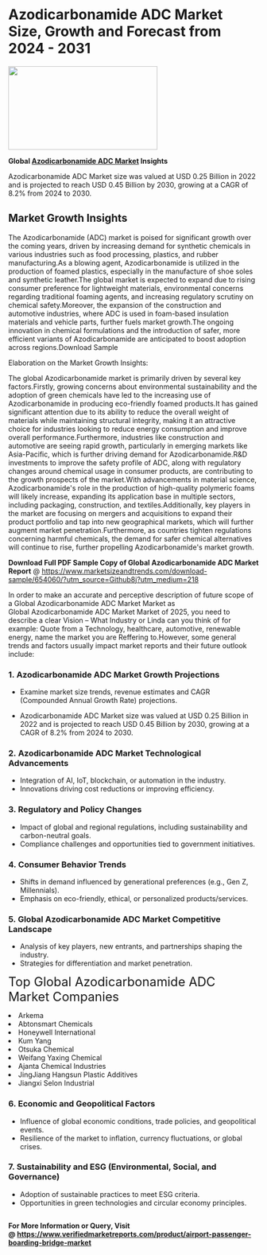 <H1>Azodicarbonamide ADC Market Size, Growth and Forecast from 2024 - 2031</H1><img class="aligncenter size-medium wp-image-584254" src="https://thirdeyenews.in/wp-content/uploads/2024/09/Global-Market-Research-300x168.jpeg" alt="" width="300" height="168" /><p><strong>Global&nbsp;<a href="https://www.marketsizeandtrends.com/download-sample/654060/?utm_source=Github8j?utm_medium=218">Azodicarbonamide ADC Market</a> Insights</strong></p><p>Azodicarbonamide ADC Market size was valued at USD 0.25 Billion in 2022 and is projected to reach USD 0.45 Billion by 2030, growing at a CAGR of 8.2% from 2024 to 2030.</p><p><h2>Market Growth Insights</h2> <p>The Azodicarbonamide (ADC) market is poised for significant growth over the coming years, driven by increasing demand for synthetic chemicals in various industries such as food processing, plastics, and rubber manufacturing.As a blowing agent, Azodicarbonamide is utilized in the production of foamed plastics, especially in the manufacture of shoe soles and synthetic leather.The global market is expected to expand due to rising consumer preference for lightweight materials, environmental concerns regarding traditional foaming agents, and increasing regulatory scrutiny on chemical safety.Moreover, the expansion of the construction and automotive industries, where ADC is used in foam-based insulation materials and vehicle parts, further fuels market growth.The ongoing innovation in chemical formulations and the introduction of safer, more efficient variants of Azodicarbonamide are anticipated to boost adoption across regions.Download Sample</p> <p>Elaboration on the Market Growth Insights:</p> <p>The global Azodicarbonamide market is primarily driven by several key factors.Firstly, growing concerns about environmental sustainability and the adoption of green chemicals have led to the increasing use of Azodicarbonamide in producing eco-friendly foamed products.It has gained significant attention due to its ability to reduce the overall weight of materials while maintaining structural integrity, making it an attractive choice for industries looking to reduce energy consumption and improve overall performance.Furthermore, industries like construction and automotive are seeing rapid growth, particularly in emerging markets like Asia-Pacific, which is further driving demand for Azodicarbonamide.R&D investments to improve the safety profile of ADC, along with regulatory changes around chemical usage in consumer products, are contributing to the growth prospects of the market.With advancements in material science, Azodicarbonamide's role in the production of high-quality polymeric foams will likely increase, expanding its application base in multiple sectors, including packaging, construction, and textiles.Additionally, key players in the market are focusing on mergers and acquisitions to expand their product portfolio and tap into new geographical markets, which will further augment market penetration.Furthermore, as countries tighten regulations concerning harmful chemicals, the demand for safer chemical alternatives will continue to rise, further propelling Azodicarbonamide's market growth.</p><p><span class=""><strong>Download Full PDF Sample Copy of Global Azodicarbonamide ADC Market Report</strong> @ <a href="https://www.marketsizeandtrends.com/download-sample/654060/?utm_source=Github8j?utm_medium=218" target="_blank">https://www.marketsizeandtrends.com/download-sample/654060/?utm_source=Github8j?utm_medium=218</a></span></p><p>In order to make an accurate and perceptive description of future scope of a Global&nbsp;Azodicarbonamide ADC Market Market as Global&nbsp;Azodicarbonamide ADC Market Market of 2025, you need to describe a clear Vision &ndash; What Industry or Linda can you think of for example: Quote from a Technology, healthcare, automotive, renewable energy, name the market you are Reffering to.However, some general trends and factors usually impact market reports and their future outlook include:</p><h3>1.&nbsp;<strong>Azodicarbonamide ADC Market Growth Projections</strong></h3><ul><li>Examine market size trends, revenue estimates and CAGR (Compounded Annual Growth Rate) projections.</li><li><p>Azodicarbonamide ADC Market size was valued at USD 0.25 Billion in 2022 and is projected to reach USD 0.45 Billion by 2030, growing at a CAGR of 8.2% from 2024 to 2030.</p></li></ul><h3>2.&nbsp;<strong>Azodicarbonamide ADC Market Technological Advancements</strong></h3><ul><li>Integration of AI, IoT, blockchain, or automation in the industry.</li><li>Innovations driving cost reductions or improving efficiency.</li></ul><h3>3.&nbsp;<strong>Regulatory and Policy Changes</strong></h3><ul><li>Impact of global and regional regulations, including sustainability and carbon-neutral goals.</li><li>Compliance challenges and opportunities tied to government initiatives.</li></ul><h3>4.&nbsp;<strong>Consumer Behavior Trends</strong></h3><ul><li>Shifts in demand influenced by generational preferences (e.g., Gen Z, Millennials).</li><li>Emphasis on eco-friendly, ethical, or personalized products/services.</li></ul><h3>5.&nbsp;<strong>Global Azodicarbonamide ADC Market Competitive Landscape</strong></h3><ul><li>Analysis of key players, new entrants, and partnerships shaping the industry.</li><li>Strategies for differentiation and market penetration.</li></ul><p data-pm-slice="1 1 []"><span style="color: inherit; font-family: inherit; font-size: 25px;">Top Global Azodicarbonamide ADC Market Companies</span></p><div class="" data-test-id=""><p><li>Arkema</li><li> Abtonsmart Chemicals</li><li> Honeywell International</li><li> Kum Yang</li><li> Otsuka Chemical</li><li> Weifang Yaxing Chemical</li><li> Ajanta Chemical Industries</li><li> JingJiang Hangsun Plastic Additives</li><li> Jiangxi Selon Industrial</li></p></div><h3>6.&nbsp;<strong>Economic and Geopolitical Factors</strong></h3><ul><li>Influence of global economic conditions, trade policies, and geopolitical events.</li><li>Resilience of the market to inflation, currency fluctuations, or global crises.</li></ul><h3>7.&nbsp;<strong>Sustainability and ESG (Environmental, Social, and Governance)</strong></h3><ul><li>Adoption of sustainable practices to meet ESG criteria.</li><li>Opportunities in green technologies and circular economy principles.</li></ul><h2><strong style="font-size: 14px;">For More Information or Query, Visit @&nbsp;</strong><a style="background-color: #ffffff; font-size: 14px;" href="https://www.marketsizeandtrends.com/report/azodicarbonamide-adc-market/" target="_blank">https://www.verifiedmarketreports.com/product/airport-passenger-boarding-bridge-market</a></h2>